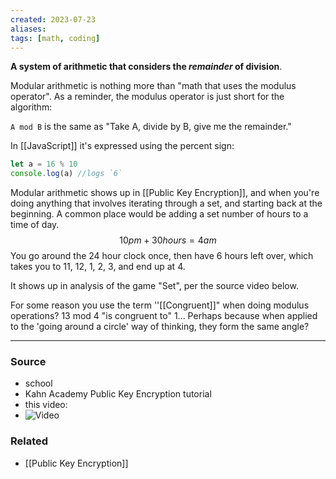 ```yaml
---
created: 2023-07-23
aliases: 
tags: [math, coding]
---
```

**A system of arithmetic that considers the *remainder* of division**.

Modular arithmetic is nothing more than "math that uses the modulus operator". As a reminder, the modulus operator is just short for the algorithm: 

`A mod B` is the same as "Take A, divide by B, give me the remainder."

In [[JavaScript]] it's expressed using the percent sign:

```javascript
let a = 16 % 10
console.log(a) //logs `6`
```

Modular arithmetic shows up in [[Public Key Encryption]], and when you're doing anything that involves iterating through a set, and starting back at the beginning. A common place would be adding a set number of hours to a time of day.
$$10pm + 30 hours = 4am$$
You go around the 24 hour clock once, then have 6 hours left over, which takes you to 11, 12, 1, 2, 3, and end up at 4.

It shows up in analysis of the game "Set", per the source video below.

For some reason you use the term ''[[Congruent]]" when doing modulus operations?
	13 mod 4 "is congruent to" 1...
		Perhaps because when applied to the 'going around a circle' way of thinking, they form the same angle?

---
### Source
- school
- Kahn Academy Public Key Encryption tutorial
- this video:
- ![Video](https://www.youtube.com/watch?v=EkFX9jUJPKk&t=698s)

### Related
- [[Public Key Encryption]]
 